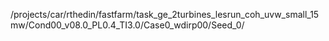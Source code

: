 /projects/car/rthedin/fastfarm/task_ge_2turbines_lesrun_coh_uvw_small_15mw/Cond00_v08.0_PL0.4_TI3.0/Case0_wdirp00/Seed_0/

